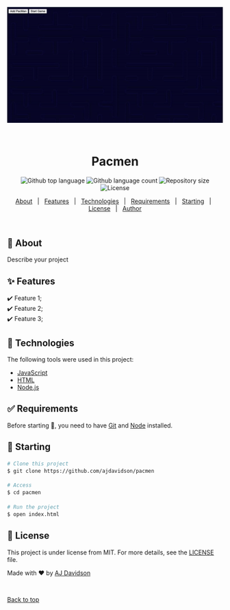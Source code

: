 <div align="center" id="top"> 
  <img src="app.gif" alt="Pacmen" />

  &#xa0;

  <!-- <a href="https://pacmen.netlify.app">Demo</a> -->
</div>

<h1 align="center">Pacmen</h1>

<p align="center">
  <img alt="Github top language" src="https://img.shields.io/github/languages/top/ajdavidson/pacmen?color=56BEB8">

  <img alt="Github language count" src="https://img.shields.io/github/languages/count/ajdavidson/pacmen?color=56BEB8">

  <img alt="Repository size" src="https://img.shields.io/github/repo-size/ajdavidson/pacmen?color=56BEB8">

  <img alt="License" src="https://img.shields.io/github/license/ajdavidson/pacmen?color=56BEB8">

  <!-- <img alt="Github issues" src="https://img.shields.io/github/issues/ajdavidson/pacmen?color=56BEB8" /> -->

  <!-- <img alt="Github forks" src="https://img.shields.io/github/forks/ajdavidson/pacmen?color=56BEB8" /> -->

  <!-- <img alt="Github stars" src="https://img.shields.io/github/stars/ajdavidson/pacmen?color=56BEB8" /> -->
</p>

<!-- Status -->

<!-- <h4 align="center"> 
	🚧  Pacmen 🚀 Under construction...  🚧
</h4> 

<hr> -->

<p align="center">
  <a href="#dart-about">About</a> &#xa0; | &#xa0; 
  <a href="#sparkles-features">Features</a> &#xa0; | &#xa0;
  <a href="#rocket-technologies">Technologies</a> &#xa0; | &#xa0;
  <a href="#white_check_mark-requirements">Requirements</a> &#xa0; | &#xa0;
  <a href="#checkered_flag-starting">Starting</a> &#xa0; | &#xa0;
  <a href="#memo-license">License</a> &#xa0; | &#xa0;
  <a href="https://github.com/ajdavidson" target="_blank">Author</a>
</p>

<br>

## :dart: About ##

Describe your project

## :sparkles: Features ##

:heavy_check_mark: Feature 1;\
:heavy_check_mark: Feature 2;\
:heavy_check_mark: Feature 3;

## :rocket: Technologies ##

The following tools were used in this project:

- [JavaScript](https://www.ecma-international.org/)
- [HTML](https://whatwg.org/)
- [Node.js](https://nodejs.org/en/)

## :white_check_mark: Requirements ##

Before starting :checkered_flag:, you need to have [Git](https://git-scm.com) and [Node](https://nodejs.org/en/) installed.

## :checkered_flag: Starting ##

```bash
# Clone this project
$ git clone https://github.com/ajdavidson/pacmen

# Access
$ cd pacmen

# Run the project
$ open index.html

```

## :memo: License ##

This project is under license from MIT. For more details, see the [LICENSE](LICENSE.md) file.


Made with :heart: by <a href="https://github.com/ajdavidson" target="_blank">AJ Davidson</a>

&#xa0;

<a href="#top">Back to top</a>
